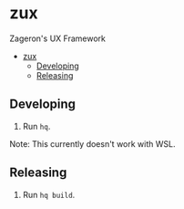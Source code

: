 # zux

Zageron's UX Framework

- [zux](#zux)
  - [Developing](#developing)
  - [Releasing](#releasing)

## Developing

1. Run `hq`.

Note: This currently doesn't work with WSL.

## Releasing

1. Run `hq build`.
